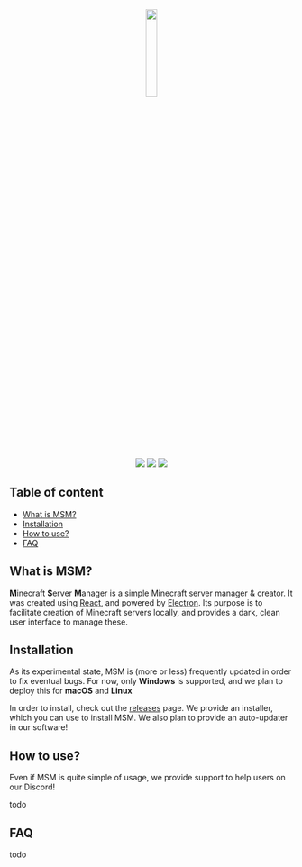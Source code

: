 
<div align="center">
	<img width="20%" src="https://raw.githubusercontent.com/SlyZ1/MSM/main/react-frontend-master/Logo-Full.png?token=GHSAT0AAAAAABRZL4WAJ6NPPS3EEW5FADFAYQTNSMQ">
	<br/>
	<br/>
	<img src="https://forthebadge.com/images/badges/made-with-javascript.svg"/>
	<img src="https://forthebadge.com/images/badges/60-percent-of-the-time-works-every-time.svg"/>
	<img src="https://forthebadge.com/images/badges/0-percent-optimized.svg"/>
</div>

## Table of content

- [What is MSM?](#what-is-msm)
- [Installation](#installation)
- [How to use?](#how-to-use)
- [FAQ](#faq)

## What is MSM?

**M**inecraft **S**erver **M**anager is a simple Minecraft server manager & creator. It was created using [React](https://github.com/facebook/react), and powered by [Electron](https://github.com/electron/electron). Its purpose is to facilitate creation of Minecraft servers locally, and provides a dark, clean user interface to manage these.

## Installation

As its experimental state, MSM is (more or less) frequently updated in order to fix eventual bugs.
For now, only **Windows** is supported, and we plan to deploy this for **macOS** and **Linux**

In order to install, check out the [releases](https://github.com/SlyZ1/MSM/releases) page. We provide an installer, which you can use to install MSM. We also plan to provide an auto-updater in our software!

## How to use?

Even if MSM is quite simple of usage, we provide support to help users on our Discord!

todo

## FAQ

todo

  
 

